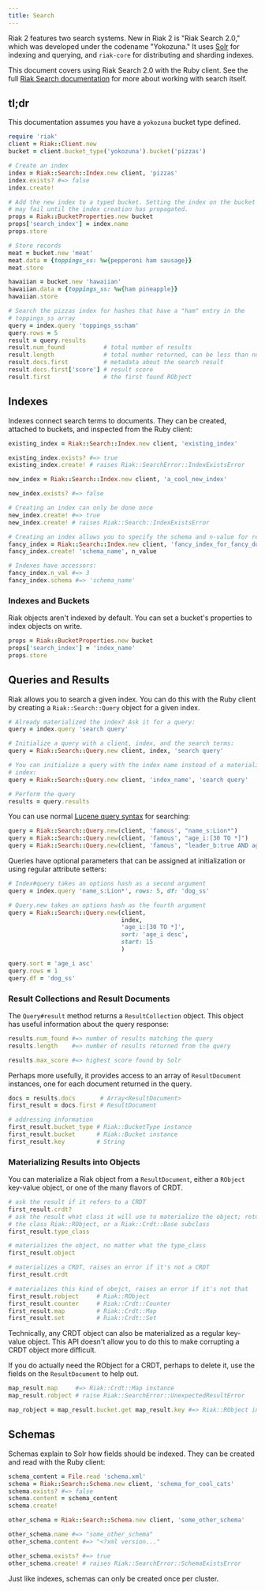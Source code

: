 ```yaml
---
title: Search
---
```

Riak 2 features two search systems. New in Riak 2 is "Riak Search 2.0," which was
developed under the codename "Yokozuna." It uses [Solr][1] for indexing and
querying, and `riak-core` for distributing and sharding indexes.

[1]: http://lucene.apache.org/solr/

This document covers using Riak Search 2.0 with the Ruby client. See the full
[Riak Search documentation][2] for more about working with search itself.

[2]: http://docs.basho.com/riak/latest/dev/using/search/

## tl;dr

This documentation assumes you have a `yokozuna` bucket type defined.

```ruby
require 'riak'
client = Riak::Client.new
bucket = client.bucket_type('yokozuna').bucket('pizzas')

# Create an index
index = Riak::Search::Index.new client, 'pizzas'
index.exists? #=> false
index.create!

# Add the new index to a typed bucket. Setting the index on the bucket
# may fail until the index creation has propagated.
props = Riak::BucketProperties.new bucket
props['search_index'] = index.name
props.store

# Store records
meat = bucket.new 'meat'
meat.data = {toppings_ss: %w{pepperoni ham sausage}}
meat.store

hawaiian = bucket.new 'hawaiian'
hawaiian.data = {toppings_ss: %w{ham pineapple}}
hawaiian.store

# Search the pizzas index for hashes that have a "ham" entry in the
# toppings_ss array
query = index.query 'toppings_ss:ham'
query.rows = 5
result = query.results
result.num_found           # total number of results
result.length              # total number returned, can be less than num_found
result.docs.first          # metadata about the search result
result.docs.first['score'] # result score
result.first               # the first found RObject
```

## Indexes

Indexes connect search terms to documents. They can be created,
attached to buckets, and inspected from the Ruby client:

```ruby
existing_index = Riak::Search::Index.new client, 'existing_index'

existing_index.exists? #=> true
existing_index.create! # raises Riak::SearchError::IndexExistsError

new_index = Riak::Search::Index.new client, 'a_cool_new_index'

new_index.exists? #=> false

# Creating an index can only be done once
new_index.create! #=> true
new_index.create! # raises Riak::Search::IndexExistsError

# Creating an index allows you to specify the schema and n-value for replication
fancy_index = Riak::Search::Index.new client, 'fancy_index_for_fancy_documents'
fancy_index.create! 'schema_name', n_value

# Indexes have accessors:
fancy_index.n_val #=> 3
fancy_index.schema #=> 'schema_name'
```


### Indexes and Buckets

Riak objects aren't indexed by default.  You can set a bucket's properties to
index objects on write.

```ruby
props = Riak::BucketProperties.new bucket
props['search_index'] = 'index_name'
props.store
```

## Queries and Results

Riak allows you to search a given index. You can do this with the Ruby client
by creating a `Riak::Search::Query` object for a given index.

```ruby
# Already materialized the index? Ask it for a query:
query = index.query 'search query'

# Initialize a query with a client, index, and the search terms:
query = Riak::Search::Query.new client, index, 'search query'

# You can initialize a query with the index name instead of a materialized
# index:
query = Riak::Search::Query.new client, 'index_name', 'search query'

# Perform the query
results = query.results
```

You can use normal [Lucene query syntax][1] for searching:

[1]: https://lucene.apache.org/core/3_6_0/queryparsersyntax.html

```ruby
query = Riak::Search::Query.new(client, 'famous', "name_s:Lion*")
query = Riak::Search::Query.new(client, 'famous', "age_i:[30 TO *]")
query = Riak::Search::Query.new(client, 'famous', "leader_b:true AND age_i:[30 TO *]")
```

Queries have optional parameters that can be assigned at initialization or
using regular attribute setters:

```ruby
# Index#query takes an options hash as a second argument
query = index.query 'name_s:Lion*', rows: 5, df: 'dog_ss'

# Query.new takes an options hash as the fourth argument
query = Riak::Search::Query.new(client,
                                index,
                                'age_i:[30 TO *]',
                                sort: 'age_i desc',
                                start: 15
                                )

query.sort = 'age_i asc'
query.rows = 1
query.df = 'dog_ss'
```

### Result Collections and Result Documents

The `Query#result` method returns a `ResultCollection` object. This object has
useful information about the query response:

```ruby
results.num_found #=> number of results matching the query
results.length    #=> number of results returned from the query

results.max_score #=> highest score found by Solr
```

Perhaps more usefully, it provides access to an array of `ResultDocument`
instances, one for each document returned in the query.

```ruby
docs = results.docs       # Array<ResultDocument>
first_result = docs.first # ResultDocument

# addressing information
first_result.bucket_type # Riak::BucketType instance
first_result.bucket      # Riak::Bucket instance
first_result.key         # String
```

### Materializing Results into Objects

You can materialize a Riak object from a `ResultDocument`, either a `RObject`
key-value object, or one of the many flavors of CRDT.

```ruby
# ask the result if it refers to a CRDT
first_result.crdt?
# ask the result what class it will use to materialize the object; returns
# the class Riak::RObject, or a Riak::Crdt::Base subclass
first_result.type_class

# materializes the object, no matter what the type_class
first_result.object

# materializes a CRDT, raises an error if it's not a CRDT
first_result.crdt

# materializes this kind of obejct, raises an error if it's not that
first_result.robject     # Riak::RObject
first_result.counter     # Riak::Crdt::Counter
first_result.map         # Riak::Crdt::Map
first_result.set         # Riak::Crdt::Set
```

Technically, any CRDT object can also be materialized as a regular key-value
object. This API doesn't allow you to do this to make corrupting a CRDT object
more difficult.

If you do actually need the RObject for a CRDT, perhaps to delete it, use the
fields on the `ResultDocument` to help out.

```ruby
map_result.map     #=> Riak::Crdt::Map instance
map_result.robject # raise Riak::SearchError::UnexpectedResultError

map_robject = map_result.bucket.get map_result.key #=> Riak::RObject instance
```

## Schemas

Schemas explain to Solr how fields should be indexed. They can be created and
read with the Ruby client:

```ruby
schema_content = File.read 'schema.xml'
schema = Riak::Search::Schema.new client, 'schema_for_cool_cats'
schema.exists? #=> false
schema.content = schema_content
schema.create!

other_schema = Riak::Search::Schema.new client, 'some_other_schema'

other_schema.name #=> "some_other_schema"
other_schema.content #=> "<?xml version..."

other_schema.exists? #=> true
other_schema.create! # raises Riak::SearchError::SchemaExistsError
```

Just like indexes, schemas can only be created once per cluster.
